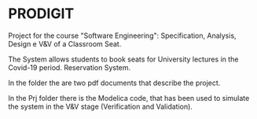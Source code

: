 # PRODIGIT
Project for the course "Software Engineering": Specification, Analysis, Design e V&V of a Classroom Seat. 

The System allows students to book seats for University lectures in the Covid-19 period. Reservation System. 

In the folder the are two pdf documents that describe the project.

In the Prj folder there is the Modelica code, that has been used to simulate the system in the V&V stage (Verification and Validation).
